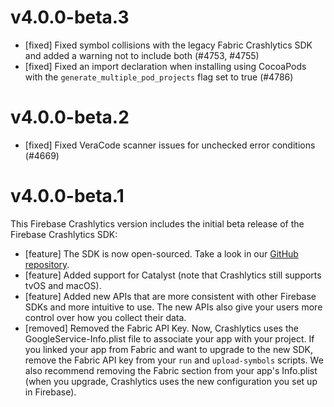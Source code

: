 # v4.0.0-beta.3

- [fixed] Fixed symbol collisions with the legacy Fabric Crashlytics SDK and added a warning not to include both (#4753, #4755)
- [fixed] Fixed an import declaration when installing using CocoaPods with the `generate_multiple_pod_projects` flag set to true (#4786)

# v4.0.0-beta.2

- [fixed] Fixed VeraCode scanner issues for unchecked error conditions (#4669)

# v4.0.0-beta.1

This Firebase Crashlytics version includes the initial beta release of the Firebase Crashlytics SDK:

 - [feature] The SDK is now open-sourced. Take a look in our [GitHub repository](https://github.com/firebase/firebase-ios-sdk/tree/master/Crashlytics).
 - [feature] Added support for Catalyst (note that Crashlytics still supports tvOS and macOS).
 - [feature] Added new APIs that are more consistent with other Firebase SDKs and more intuitive to use. The new APIs also give your users more control over how you collect their data.
 - [removed] Removed the Fabric API Key. Now, Crashlytics uses the GoogleService-Info.plist file to associate your app with your project. If you linked your app from Fabric and want to upgrade to the new SDK, remove the Fabric API key from your `run` and `upload-symbols` scripts. We also recommend removing the Fabric section from your app's Info.plist (when you upgrade, Crashlytics uses the new configuration you set up in Firebase).
